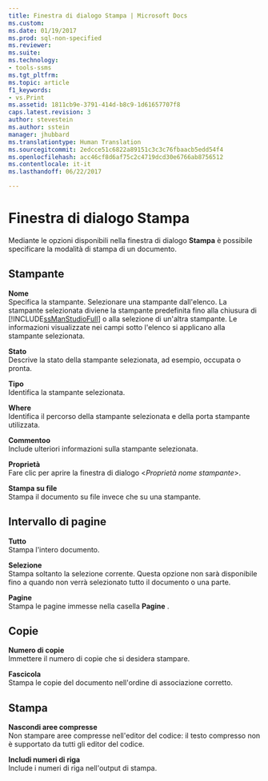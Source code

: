 ```yaml
---
title: Finestra di dialogo Stampa | Microsoft Docs
ms.custom: 
ms.date: 01/19/2017
ms.prod: sql-non-specified
ms.reviewer: 
ms.suite: 
ms.technology:
- tools-ssms
ms.tgt_pltfrm: 
ms.topic: article
f1_keywords:
- vs.Print
ms.assetid: 1811cb9e-3791-414d-b8c9-1d61657707f8
caps.latest.revision: 3
author: stevestein
ms.author: sstein
manager: jhubbard
ms.translationtype: Human Translation
ms.sourcegitcommit: 2edcce51c6822a89151c3c3c76fbaacb5edd54f4
ms.openlocfilehash: acc46cf8d6af75c2c4719dcd30e6766ab8756512
ms.contentlocale: it-it
ms.lasthandoff: 06/22/2017

---
```

# <a name="print-dialog-box"></a>Finestra di dialogo Stampa
Mediante le opzioni disponibili nella finestra di dialogo **Stampa** è possibile specificare la modalità di stampa di un documento.  
  
## <a name="printer"></a>Stampante  
**Nome**  
Specifica la stampante. Selezionare una stampante dall'elenco. La stampante selezionata diviene la stampante predefinita fino alla chiusura di [!INCLUDE[ssManStudioFull](../../includes/ssmanstudiofull_md.md)] o alla selezione di un'altra stampante. Le informazioni visualizzate nei campi sotto l'elenco si applicano alla stampante selezionata.  
  
**Stato**  
Descrive la stato della stampante selezionata, ad esempio, occupata o pronta.  
  
**Tipo**  
Identifica la stampante selezionata.  
  
**Where**  
Identifica il percorso della stampante selezionata e della porta stampante utilizzata.  
  
**Commentoo**  
Include ulteriori informazioni sulla stampante selezionata.  
  
**Proprietà**  
Fare clic per aprire la finestra di dialogo \<*Proprietà nome stampante*>.  
  
**Stampa su file**  
Stampa il documento su file invece che su una stampante.  
  
## <a name="page-range"></a>Intervallo di pagine  
**Tutto**  
Stampa l'intero documento.  
  
**Selezione**  
Stampa soltanto la selezione corrente. Questa opzione non sarà disponibile fino a quando non verrà selezionato tutto il documento o una parte.  
  
**Pagine**  
Stampa le pagine immesse nella casella **Pagine** .  
  
## <a name="copies"></a>Copie  
**Numero di copie**  
Immettere il numero di copie che si desidera stampare.  
  
**Fascicola**  
Stampa le copie del documento nell'ordine di associazione corretto.  
  
## <a name="print-what"></a>Stampa  
**Nascondi aree compresse**  
Non stampare aree compresse nell'editor del codice: il testo compresso non è supportato da tutti gli editor del codice.  
  
**Includi numeri di riga**  
Include i numeri di riga nell'output di stampa.  
  

